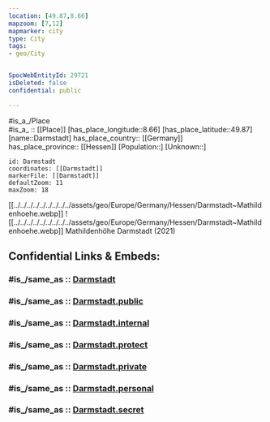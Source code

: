 ```yaml
---
location: [49.87,8.66] 
mapzoom: [7,12] 
mapmarker: city 
type: City
tags:
- geo/City


SpocWebEntityId: 29721
isDeleted: false
confidential: public

---
```


#is_a_/Place  
#is_a_ :: [[Place]] 
[has_place_longitude::8.66] 
[has_place_latitude::49.87] 
[name::Darmstadt] 
has_place_country:: [[Germany]]  
has_place_province:: [[Hessen]] 
[Population::] 
[Unknown::] 


```leaflet
id: Darmstadt
coordinates: [[Darmstadt]] 
markerFile: [[Darmstadt]] 
defaultZoom: 11 
maxZoom: 18
```


[[../../../../../../../../../assets/geo/Europe/Germany/Hessen/Darmstadt~Mathildenhoehe.webp]] 
![[../../../../../../../../../assets/geo/Europe/Germany/Hessen/Darmstadt~Mathildenhoehe.webp]] 
Mathildenhöhe Darmstadt (2021) 


## Confidential Links & Embeds: 

### #is_/same_as :: [Darmstadt](/_Standards/Earth/Continent/Europe/Europe~Central/Germany/Germany~West/Hessen/counties~Hessen/Darmstadt.md) 

### #is_/same_as :: [Darmstadt.public](/_public/Earth/Continent/Europe/Europe~Central/Germany/Germany~West/Hessen/counties~Hessen/Darmstadt.public.md) 

### #is_/same_as :: [Darmstadt.internal](/_internal/Earth/Continent/Europe/Europe~Central/Germany/Germany~West/Hessen/counties~Hessen/Darmstadt.internal.md) 

### #is_/same_as :: [Darmstadt.protect](/_protect/Earth/Continent/Europe/Europe~Central/Germany/Germany~West/Hessen/counties~Hessen/Darmstadt.protect.md) 

### #is_/same_as :: [Darmstadt.private](/_private/Earth/Continent/Europe/Europe~Central/Germany/Germany~West/Hessen/counties~Hessen/Darmstadt.private.md) 

### #is_/same_as :: [Darmstadt.personal](/_personal/Earth/Continent/Europe/Europe~Central/Germany/Germany~West/Hessen/counties~Hessen/Darmstadt.personal.md) 

### #is_/same_as :: [Darmstadt.secret](/_secret/Earth/Continent/Europe/Europe~Central/Germany/Germany~West/Hessen/counties~Hessen/Darmstadt.secret.md)

